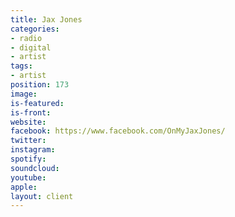 ```yaml
---
title: Jax Jones
categories:
- radio
- digital
- artist
tags:
- artist
position: 173
image: 
is-featured: 
is-front: 
website: 
facebook: https://www.facebook.com/OnMyJaxJones/
twitter: 
instagram: 
spotify: 
soundcloud: 
youtube: 
apple: 
layout: client
---
```


